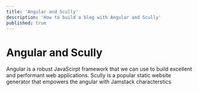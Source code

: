 ```yaml
---
title: 'Angular and Scully'
description: 'How to build a blog with Angular and Scully'
published: true
---
```


# Angular and Scully

Angular is a robust JavaScirpt framework that we can use to build excellent and performant web applications. Scully is a popular static website generator that empowers the angular with Jamstack characterstics
